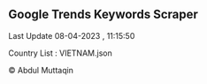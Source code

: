 

## Google Trends Keywords Scraper 
 
Last Update 08-04-2023 , 11:15:50

Country List :
VIETNAM.json



© Abdul Muttaqin 
